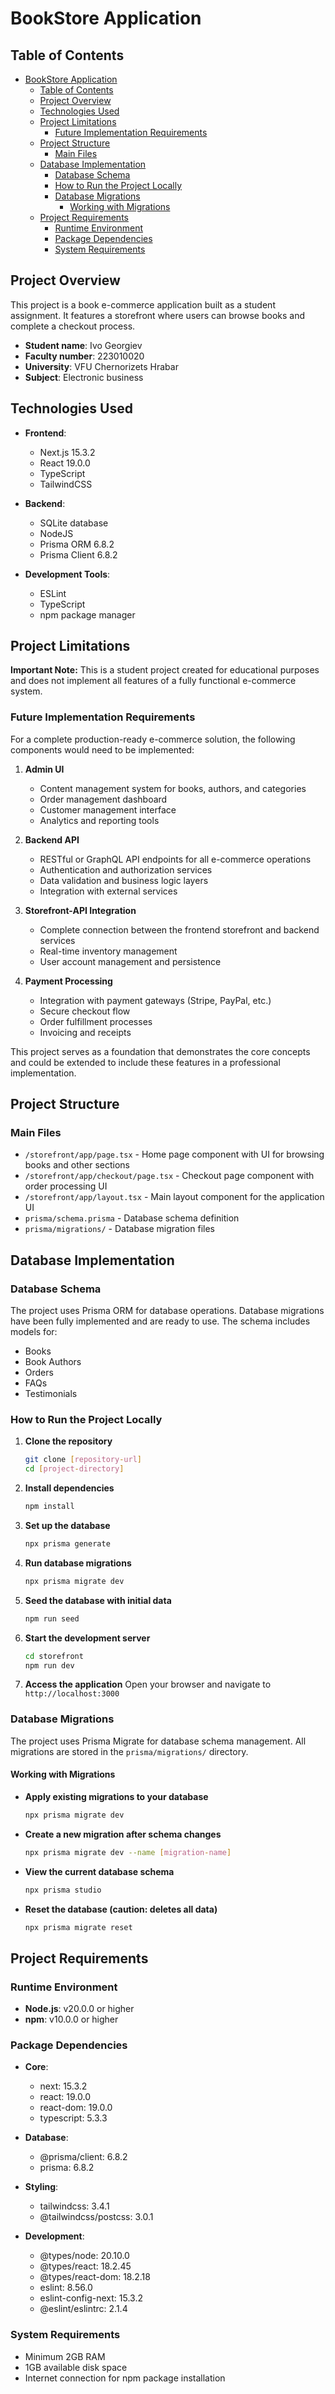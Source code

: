 # BookStore Application

## Table of Contents
* [BookStore Application](#bookstore-application)
  * [Table of Contents](#table-of-contents)
  * [Project Overview](#project-overview)
  * [Technologies Used](#technologies-used)
  * [Project Limitations](#project-limitations)
    * [Future Implementation Requirements](#future-implementation-requirements)
  * [Project Structure](#project-structure)
    * [Main Files](#main-files)
  * [Database Implementation](#database-implementation)
    * [Database Schema](#database-schema)
    * [How to Run the Project Locally](#how-to-run-the-project-locally)
    * [Database Migrations](#database-migrations)
      * [Working with Migrations](#working-with-migrations)
  * [Project Requirements](#project-requirements)
    * [Runtime Environment](#runtime-environment)
    * [Package Dependencies](#package-dependencies)
    * [System Requirements](#system-requirements)

## Project Overview

This project is a book e-commerce application built as a student assignment. It features a storefront where users can browse books and complete a checkout process.

- **Student name**: Ivo Georgiev
- **Faculty number**: 223010020
- **University**: VFU Chernorizets Hrabar
- **Subject**: Electronic business

## Technologies Used

- **Frontend**:
    - Next.js 15.3.2
    - React 19.0.0
    - TypeScript
    - TailwindCSS

- **Backend**:
    - SQLite database
    - NodeJS
    - Prisma ORM 6.8.2
    - Prisma Client 6.8.2

- **Development Tools**:
    - ESLint
    - TypeScript
    - npm package manager

## Project Limitations

**Important Note:** This is a student project created for educational purposes and does not implement all features of a fully functional e-commerce system.

### Future Implementation Requirements

For a complete production-ready e-commerce solution, the following components would need to be implemented:

1. **Admin UI**
    - Content management system for books, authors, and categories
    - Order management dashboard
    - Customer management interface
    - Analytics and reporting tools

2. **Backend API**
    - RESTful or GraphQL API endpoints for all e-commerce operations
    - Authentication and authorization services
    - Data validation and business logic layers
    - Integration with external services

3. **Storefront-API Integration**
    - Complete connection between the frontend storefront and backend services
    - Real-time inventory management
    - User account management and persistence

4. **Payment Processing**
    - Integration with payment gateways (Stripe, PayPal, etc.)
    - Secure checkout flow
    - Order fulfillment processes
    - Invoicing and receipts

This project serves as a foundation that demonstrates the core concepts and could be extended to include these features in a professional implementation.

## Project Structure

### Main Files

- `/storefront/app/page.tsx` - Home page component with UI for browsing books and other sections
- `/storefront/app/checkout/page.tsx` - Checkout page component with order processing UI
- `/storefront/app/layout.tsx` - Main layout component for the application UI
- `prisma/schema.prisma` - Database schema definition
- `prisma/migrations/` - Database migration files

## Database Implementation

### Database Schema

The project uses Prisma ORM for database operations. Database migrations have been fully implemented and are ready to use. The schema includes models for:

- Books
- Book Authors
- Orders
- FAQs
- Testimonials

### How to Run the Project Locally

1. **Clone the repository**
   ```bash
   git clone [repository-url]
   cd [project-directory]
   ```

2. **Install dependencies**
   ```bash
   npm install
   ```

3. **Set up the database**
   ```bash
   npx prisma generate
   ```

4. **Run database migrations**
   ```bash
   npx prisma migrate dev
   ```

5. **Seed the database with initial data**
   ```bash
   npm run seed
   ```

6. **Start the development server**
   ```bash
   cd storefront
   npm run dev
   ```

7. **Access the application**
   Open your browser and navigate to `http://localhost:3000`

### Database Migrations

The project uses Prisma Migrate for database schema management. All migrations are stored in the `prisma/migrations/` directory.

#### Working with Migrations

- **Apply existing migrations to your database**
  ```bash
  npx prisma migrate dev
  ```

- **Create a new migration after schema changes**
  ```bash
  npx prisma migrate dev --name [migration-name]
  ```

- **View the current database schema**
  ```bash
  npx prisma studio
  ```

- **Reset the database (caution: deletes all data)**
  ```bash
  npx prisma migrate reset
  ```

## Project Requirements

### Runtime Environment
- **Node.js**: v20.0.0 or higher
- **npm**: v10.0.0 or higher

### Package Dependencies
- **Core**:
    - next: 15.3.2
    - react: 19.0.0
    - react-dom: 19.0.0
    - typescript: 5.3.3

- **Database**:
    - @prisma/client: 6.8.2
    - prisma: 6.8.2

- **Styling**:
    - tailwindcss: 3.4.1
    - @tailwindcss/postcss: 3.0.1

- **Development**:
    - @types/node: 20.10.0
    - @types/react: 18.2.45
    - @types/react-dom: 18.2.18
    - eslint: 8.56.0
    - eslint-config-next: 15.3.2
    - @eslint/eslintrc: 2.1.4

### System Requirements
- Minimum 2GB RAM
- 1GB available disk space
- Internet connection for npm package installation
